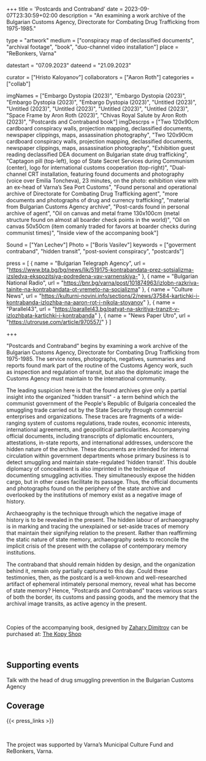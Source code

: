 +++
title = 'Postcards and Contraband'
date = 2023-09-07T23:30:59+02:00
description = "An examining a work archive of the Bulgarian Customs Agency, Directorate for Combating Drug Trafficking from 1975-1985."

type = "artwork"
medium = ["conspiracy map of declassified documents", "archival footage", "book", "duo-channel video installation"]
place = "ReBonkers, Varna"

datestart = "07.09.2023"
dateend = "21.09.2023"

curator = ["Hristo Kaloyanov"]
collaborators = ["Aaron Roth"]
categories = ["collab"]

imgNames = ["Embargo Dystopia (2023)", "Embargo Dystopia (2023)", "Embargo Dystopia (2023)", "Embargo Dystopia (2023)", "Untitled (2023)", "Untitled (2023)", "Untitled (2023)", "Untitled (2023)", "Untitled (2023)", "Space Frame by Aron Roth (2023)", "Chivas Royal Salute by Aron Roth (2023)", "Postcards and Contraband book"]
imgDescrps = ["Two 120x90cm cardboard conspiracy walls, projection mapping, declassified documents, newspaper clippings, maps, assassination photography", "Two 120x90cm cardboard conspiracy walls, projection mapping, declassified documents, newspaper clippings, maps, assassination photography", "Exhibition guest reading declassified DEA document on Bulgarian state drug trafficking", "Captagon pill (top-left), logo of State Secret Services during Communism (center), logo for international customs cooperation (top-right)", "Dual-channel CRT installation, featuring found documents and photography (voice over Emilia Toncheva), 23 minutes, on the photo: exhibition view with an ex-head of Varna’s Sea Port Customs", "Found personal and operational archive of Directorate for Combating Drug Trafficking agent", "more documents and photographs of drug and currency trafficking", "material from Bulgarian Customs Agency archive", "Post-cards found  in personal archive of agent", "Oil on canvas and metal frame 130x100cm (metal structure found on almost all boarder check points in the world)", "Oil on canvas 50x50cm (item comanly traded for favors at boarder checks during communist times)", "Inside view of the accompaning book"]

Sound = ["Yan Lechev"]
Photo = ["Boris Vasilev"]
keywords = ["goverment contraband", "hidden transit", "post-sovient conspiracy", "postcards"]

press = [
  { name = "Bulgarian Telegraph Agency", url = "https://www.bta.bg/bg/news/lik/519175-kontrabandata-prez-sotsializma-izsledva-ekspozitsiya-podredena-vav-varnenskiya-" },
  { name = "Bulgarian National Radio", url = "https://bnr.bg/varna/post/101874963/izlobn-razkriva-tainite-na-kontrabandata-ot-vremeto-na-socializma" },
  { name = "Culture News", url = "https://kulturni-novini.info/sections/2/news/37584-kartichki-i-kontrabanda-izlozhba-na-aaron-rot-i-nikola-stoyanov" },
  { name = "Parallel43", url = "https://parallel43.bg/patyat-na-skritiya-tranzit-v-izlozhbata-kartichki-i-kontrabanda" },
  { name = "News Paper Utro", url = "https://utroruse.com/article/970557/" }
]

+++

"Postcards and Contraband" begins by examining a work archive of the Bulgarian Customs Agency, Directorate for Combating Drug Trafficking from 1975-1985. The service notes, photographs, negatives, summaries and reports found mark part of the routine of the Customs Agency work, such as inspection and regulation of transit, but also the diplomatic image the Customs Agency must maintain to the international community.

The leading suspicion here is that the found archives give only a partial insight into the organized "hidden transit" - a term behind which the communist government of the People's Republic of Bulgaria concealed the smuggling trade carried out by the State Security through commercial enterprises and organizations. These traces are fragments of a wide-ranging system of customs regulations, trade routes, economic interests, international agreements, and geopolitical particularities. Accompanying official documents, including transcripts of diplomatic encounters, attestations, in-state reports, and international addresses, underscore the hidden nature of the archive. These documents are intended for internal circulation within government departments whose primary business is to detect smuggling and maintain state-regulated 'hidden transit'. This double diplomacy of concealment is also imprinted in the technique of documenting smuggling activities. They simultaneously expose the hidden cargo, but in other cases facilitate its passage. Thus, the official documents and photographs found on the periphery of the state archive and overlooked by the institutions of memory exist as a negative image of history.

Archaeography is the technique through which the negative image of history is to be revealed in the present. The hidden labour of archaeography is in marking and tracing the unexplained or set-aside traces of memory that maintain their signifying relation to the present. Rather than reaffirming the static nature of state memory, archaeography seeks to reconcile the implicit crisis of the present with the collapse of contemporary memory institutions.

The contraband that should remain hidden by design, and the organization behind it, remain only partially captured to this day. Could these testimonies, then, as the postcard is a well-known and well-researched artifact of ephemeral intimately personal memory, reveal what has become of state memory? Hence, "Postcards and Contraband" traces various scars of both the border, its customs and passing goods, and the memory that the archival image transits, as active agency in the present.
<!-- add other header and the talk and after that the showing at sofia, say who the talk was with -->

&nbsp;

Copies of the accompanying book, designed by [Zahary Dimitrov](https://zahari.xyz/) can be purchased at: [The Kopy Shop](https://www.thekopy.shop/product/%D0%BA%D0%B0%D1%80%D1%82%D0%B8%D1%87%D0%BA%D0%B8-%D0%B8-%D0%BA%D0%BE%D0%BD%D1%82%D1%80%D0%B0%D0%B1%D0%B0%D0%BD%D0%B4%D0%B0)

&nbsp;

## Supporting events
Talk with the head of drug smuggling prevention in the Bulgarian Customs Agency 

## Coverage

{{< press_links >}}

&nbsp;

The project was supported by Varna’s Municipal Culture Fund and ReBonkers, Varna.